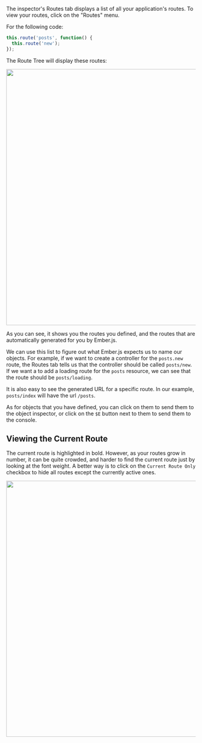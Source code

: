 The inspector's Routes tab displays a list of all your application's
routes. To view your routes, click on the "Routes" menu.

For the following code:

```javascript
this.route('posts', function() {
  this.route('new');
});
```

The Route Tree will display these routes:

<img src="images/guides/ember-inspector/routes-screenshot.png" width="680"/>

As you can see, it shows you the routes you defined, and the routes that
are automatically generated for you by Ember.js.

We can use this list to figure out what Ember.js expects us to name
our objects. For example, if we want to create a controller for the
`posts.new` route, the Routes tab tells us that the controller
should be called `posts/new`. If we want a to add a loading route for the
`posts` resource, we can see that the route should be `posts/loading`.

It is also easy to see the generated URL for a specific route. In our
example, `posts/index` will have the url `/posts`.

As for objects that you have defined, you can click on them to send them to
the object inspector, or click on the `$E` button next to them to send them to the console.

## Viewing the Current Route

The current route is highlighted in bold. However, as your routes grow in
number, it can be quite crowded, and harder to find the current route just by looking at the
font weight. A better way is to click on the `Current Route Only`
checkbox to hide all routes except the currently active ones.

<img src="images/guides/ember-inspector/routes-current-route.png"
width="680"/>
